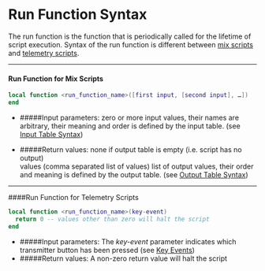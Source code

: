 # Run Function Syntax

The run function is the function that is periodically called for the lifetime of script execution. Syntax of the run function is different between [mix scripts](mix.md) and [telemetry scripts](telemetry.md).


---


#### Run Function for Mix Scripts
```lua
local function <run_function_name>([first input, [second input], …])
end
```
* #####Input parameters:
zero or more input values, their names are arbitrary, their meaning and order is defined by the input table. (see [Input Table Syntax](input_table_syntax.md))

* #####Return values:
none
if output table is empty (i.e. script has no output)<br/>
values
(comma separated list of values) list of output values, their order and meaning is defined by the output table. (see [Output Table Syntax](output_table_syntax.md))



---


####Run Function for Telemetry Scripts
```lua
local function <run_function_name>(key-event)
  return 0 -- values other than zero will halt the script
end
```

* #####Input parameters:
The *key-event* parameter indicates which transmitter button has been pressed (see [Key Events](key_events.md))
* #####Return values:
A non-zero return value will halt the script
